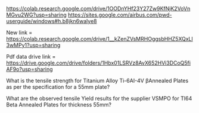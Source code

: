 https://colab.research.google.com/drive/1OODnYHf23Y27Zw9KfNjK2VoVnMGvu2WG?usp=sharing
https://sites.google.com/airbus.com/pwd-userguide/windows#h.b8jkn6walye8


New link = https://colab.research.google.com/drive/1__kZenZVsMRHOggsbHHZ5XQxLl3wMPy1?usp=sharing

Pdf data drive link = https://drive.google.com/drive/folders/1Hbx01LSRVz8AvX652HVi3DCoQ5fiAF9o?usp=sharing

What is the tensile strength for Titanium Alloy Ti-6AI-4V βAnnealed Plates as per the specification for a 55mm plate?

What are the observed tensile Yield results for the supplier VSMPO for TI64 Beta Annealed Plates for thickness 55mm?
